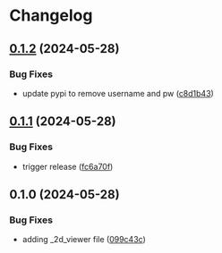 # Changelog

## [0.1.2](https://github.com/Loop3D/loopstructural-visualisation/compare/v0.1.1...v0.1.2) (2024-05-28)


### Bug Fixes

* update pypi to remove username and pw ([c8d1b43](https://github.com/Loop3D/loopstructural-visualisation/commit/c8d1b430443a2c454b5aeeff3f2099f8d5a3a978))

## [0.1.1](https://github.com/Loop3D/loopstructural-visualisation/compare/v0.1.0...v0.1.1) (2024-05-28)


### Bug Fixes

* trigger release ([fc6a70f](https://github.com/Loop3D/loopstructural-visualisation/commit/fc6a70fc18ecd43fedd7a3f3d8d717ae790800e7))

## 0.1.0 (2024-05-28)


### Bug Fixes

* adding _2d_viewer file ([099c43c](https://github.com/Loop3D/loopstructural-visualisation/commit/099c43c693fb7f5e3c3f1cee587e80c12694411b))
